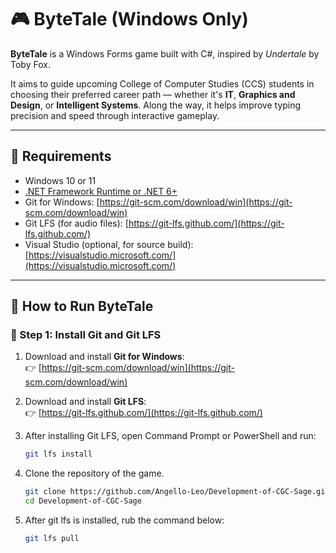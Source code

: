 # 🎮 ByteTale (Windows Only)

**ByteTale** is a Windows Forms game built with C#, inspired by *Undertale* by Toby Fox.

It aims to guide upcoming College of Computer Studies (CCS) students in choosing their preferred career path — whether it's **IT**, **Graphics and Design**, or **Intelligent Systems**. Along the way, it helps improve typing precision and speed through interactive gameplay.

---

## 🧰 Requirements

- Windows 10 or 11
- [.NET Framework Runtime or .NET 6+](https://dotnet.microsoft.com/en-us/download)
- Git for Windows: [https://git-scm.com/download/win](https://git-scm.com/download/win)
- Git LFS (for audio files): [https://git-lfs.github.com/](https://git-lfs.github.com/)
- Visual Studio (optional, for source build): [https://visualstudio.microsoft.com/](https://visualstudio.microsoft.com/)

---

## 🚀 How to Run ByteTale

### 🔹 Step 1: Install Git and Git LFS

1. Download and install **Git for Windows**:  
   👉 [https://git-scm.com/download/win](https://git-scm.com/download/win)

2. Download and install **Git LFS**:  
   👉 [https://git-lfs.github.com/](https://git-lfs.github.com/)

3. After installing Git LFS, open Command Prompt or PowerShell and run:
   ```bash
   git lfs install
4. Clone the repository of the game.
   ```bash
   git clone https://github.com/Angello-Leo/Development-of-CGC-Sage.git
   cd Development-of-CGC-Sage
5. After git lfs is installed, rub the command below:
   ```bash
   git lfs pull


